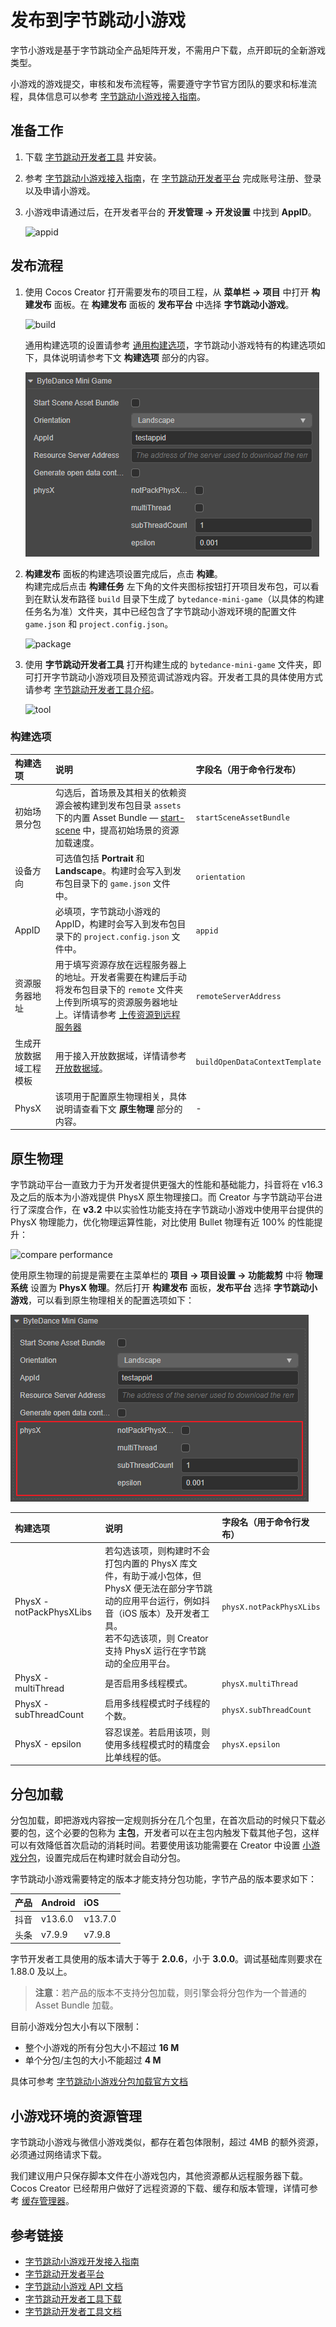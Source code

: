 # 发布到字节跳动小游戏

字节小游戏是基于字节跳动全产品矩阵开发，不需用户下载，点开即玩的全新游戏类型。

小游戏的游戏提交，审核和发布流程等，需要遵守字节官方团队的要求和标准流程，具体信息可以参考 [字节跳动小游戏接入指南](https://microapp.bytedance.com/docs/zh-CN/mini-game/introduction/plugin-reference/sign/)。

## 准备工作

1. 下载 [字节跳动开发者工具](https://microapp.bytedance.com/docs/zh-CN/mini-game/develop/developer-instrument/developer-instrument-update-and-download) 并安装。

2. 参考 [字节跳动小游戏接入指南](https://microapp.bytedance.com/docs/zh-CN/mini-game/introduction/plugin-reference/sign/)，在 [字节跳动开发者平台](https://microapp.bytedance.com/) 完成账号注册、登录以及申请小游戏。

3. 小游戏申请通过后，在开发者平台的 **开发管理 -> 开发设置** 中找到 **AppID**。

    ![appid](./publish-bytedance-mini-game/appid.png)

## 发布流程

1. 使用 Cocos Creator 打开需要发布的项目工程，从 **菜单栏 -> 项目** 中打开 **构建发布** 面板。在 **构建发布** 面板的 **发布平台** 中选择 **字节跳动小游戏**。

    ![build](./publish-bytedance-mini-game/build.png)

    通用构建选项的设置请参考 [通用构建选项](build-options.md)，字节跳动小游戏特有的构建选项如下，具体说明请参考下文 **构建选项** 部分的内容。

    ![bytedance-options](./publish-bytedance-mini-game/build-options.png)

2. **构建发布** 面板的构建选项设置完成后，点击 **构建**。<br>
    构建完成后点击 **构建任务** 左下角的文件夹图标按钮打开项目发布包，可以看到在默认发布路径 `build` 目录下生成了 `bytedance-mini-game`（以具体的构建任务名为准）文件夹，其中已经包含了字节跳动小游戏环境的配置文件 `game.json` 和 `project.config.json`。

    ![package](./publish-bytedance-mini-game/package.png)

3. 使用 **字节跳动开发者工具** 打开构建生成的 `bytedance-mini-game` 文件夹，即可打开字节跳动小游戏项目及预览调试游戏内容。开发者工具的具体使用方式请参考 [字节跳动开发者工具介绍](https://microapp.bytedance.com/docs/zh-CN/mini-game/develop/developer-instrument/development-assistance/mini-app-developer-instrument)。

    ![tool](./publish-bytedance-mini-game/tool.png)

### 构建选项

| 构建选项 | 说明 | 字段名（用于命令行发布） |
| :---- | :-- | :-- |
| 初始场景分包 | 勾选后，首场景及其相关的依赖资源会被构建到发布包目录 `assets` 下的内置 Asset Bundle — [start-scene](../../asset/bundle.md#%E5%86%85%E7%BD%AE-asset-bundle) 中，提高初始场景的资源加载速度。 | `startSceneAssetBundle` |
| 设备方向 | 可选值包括 **Portrait** 和 **Landscape**。构建时会写入到发布包目录下的 `game.json` 文件中。 | `orientation` |
| AppID | 必填项，字节跳动小游戏的 AppID，构建时会写入到发布包目录下的 `project.config.json` 文件中。 | `appid` |
| 资源服务器地址 | 用于填写资源存放在远程服务器上的地址。开发者需要在构建后手动将发布包目录下的 `remote` 文件夹上传到所填写的资源服务器地址上。详情请参考 [上传资源到远程服务器](../../asset/cache-manager.md) | `remoteServerAddress` |
| 生成开放数据域工程模板 | 用于接入开放数据域，详情请参考 [开放数据域](./build-open-data-context.md)。 | `buildOpenDataContextTemplate` |
| PhysX | 该项用于配置原生物理相关，具体说明请查看下文 **原生物理** 部分的内容。 | - |

## 原生物理

字节跳动平台一直致力于为开发者提供更强大的性能和基础能力，抖音将在 v16.3 及之后的版本为小游戏提供 PhysX 原生物理接口。而 Creator 与字节跳动平台进行了深度合作，在 **v3.2** 中以实验性功能支持在字节跳动小游戏中使用平台提供的 PhysX 物理能力，优化物理运算性能，对比使用 Bullet 物理有近 100% 的性能提升：

![compare performance](./publish-bytedance-mini-game/performance.png)

使用原生物理的前提是需要在主菜单栏的 **项目 -> 项目设置 -> 功能裁剪** 中将 **物理系统** 设置为 **PhysX 物理**。然后打开 **构建发布** 面板，**发布平台** 选择 **字节跳动小游戏**，可以看到原生物理相关的配置选项如下：

![PhysX options](./publish-bytedance-mini-game/physx-options.png)

| 构建选项 | 说明 | 字段名（用于命令行发布） |
| :---- | :-- | :-- |
| PhysX - notPackPhysXLibs | 若勾选该项，则构建时不会打包内置的 PhysX 库文件，有助于减小包体，但 PhysX 便无法在部分字节跳动的应用平台运行，例如抖音（iOS 版本）及开发者工具。<br>若不勾选该项，则 Creator 支持 PhysX 运行在字节跳动的全应用平台。 | `physX.notPackPhysXLibs` |
| PhysX - multiThread | 是否启用多线程模式。 | `physX.multiThread` |
| PhysX - subThreadCount | 启用多线程模式时子线程的个数。 | `physX.subThreadCount` |
| PhysX - epsilon | 容忍误差。若启用该项，则使用多线程模式时的精度会比单线程的低。 | `physX.epsilon` |

## 分包加载

分包加载，即把游戏内容按一定规则拆分在几个包里，在首次启动的时候只下载必要的包，这个必要的包称为 **主包**，开发者可以在主包内触发下载其他子包，这样可以有效降低首次启动的消耗时间。若要使用该功能需要在 Creator 中设置 [小游戏分包](subpackage.md)，设置完成后在构建时就会自动分包。

字节跳动小游戏需要特定的版本才能支持分包功能，字节产品的版本要求如下：

| 产品     | Android    | iOS        |
| :--     | :---       | :---       |
| 抖音     | v13.6.0    | v13.7.0    |
| 头条     | v7.9.9     | v7.9.8     |

字节开发者工具使用的版本请大于等于 **2.0.6**，小于 **3.0.0**。调试基础库则要求在 1.88.0 及以上。

> **注意**：若产品的版本不支持分包加载，则引擎会将分包作为一个普通的 Asset Bundle 加载。

目前小游戏分包大小有以下限制：
- 整个小游戏的所有分包大小不超过 **16 M**
- 单个分包/主包的大小不能超过 **4 M**

具体可参考 [字节跳动小游戏分包加载官方文档](https://microapp.bytedance.com/docs/zh-CN/mini-game/develop/framework/subpackages/introduction)

## 小游戏环境的资源管理

字节跳动小游戏与微信小游戏类似，都存在着包体限制，超过 4MB 的额外资源，必须通过网络请求下载。

我们建议用户只保存脚本文件在小游戏包内，其他资源都从远程服务器下载。Cocos Creator 已经帮用户做好了远程资源的下载、缓存和版本管理，详情可参考 [缓存管理器](../../asset/cache-manager.md)。

## 参考链接

- [字节跳动小游戏开发接入指南](https://microapp.bytedance.com/docs/zh-CN/mini-game/introduction/plugin-reference/sign/)
- [字节跳动开发者平台](https://microapp.bytedance.com/)
- [字节跳动小游戏 API 文档](https://microapp.bytedance.com/docs/zh-CN/mini-game/develop/api/mini-game/bytedance-mini-game)
- [字节跳动开发者工具下载](https://microapp.bytedance.com/docs/zh-CN/mini-game/develop/developer-instrument/developer-instrument-update-and-download)
- [字节跳动开发者工具文档](https://microapp.bytedance.com/docs/zh-CN/mini-game/develop/developer-instrument/development-assistance/mini-app-developer-instrument)
